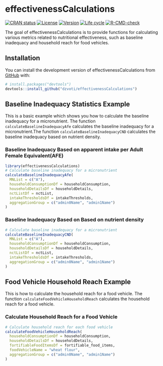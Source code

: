 
<!-- README.md is generated from README.Rmd. Please edit that file -->

# effectivenessCalculations

<!-- badges: start -->

[![CRAN status]()]()
[![License](https://github.com/dzvoti/effectivenessCalculations?tab=MIT-2-ov-file)](https://github.com/dzvoti/effectivenessCalculations?tab=MIT-2-ov-file)
[![Version](https://img.shields.io/badge/version-v1.01-blue)]() [![Life
cycle](https://img.shields.io/badge/lifecycle-experimental-orange.svg)](https://lifecycle.r-lib.org/articles/stages.html)
[![R-CMD-check](https://github.com/dzvoti/effectivenessCalculations/actions/workflows/R-CMD-check.yaml/badge.svg)](https://github.com/dzvoti/effectivenessCalculations/actions/workflows/R-CMD-check.yaml)
<!-- badges: end -->

The goal of effectivenessCalculations is to provide functions for
calculating various metrics related to nutritional effectiveness, such
as baseline inadequacy and household reach for food vehicles.

## Installation

You can install the development version of effectivenessCalculations
from [GitHub](https://github.com/dzvoti/effectivenessCalculations) with:

``` r
# install.packages("devtools")
devtools::install_github("dzvoti/effectivenessCalculations")
```

## Baseline Inadequacy Statistics Example

This is a basic example which shows you how to calculate the baseline
inadequacy for a micronutrient. The function
`calculateBaselineInadequacyAfe` calculates the baseline inadequacy for
a micronutrient.The function `calculateBaselineInadequacyCND` calculates
the baseline inadequacy based on nutrient density.
<!-- The function takes the following arguments: -->
<!-- - `MNList`: A character vector containing the names of the micronutrients for which the baseline inadequacy is to be calculated.
- `aggregationGroup`: A character vector containing the names of the columns to be used for aggregation. The baseline inadequacy will be calculated for each unique combination of the values in the columns specified in this vector.
- `householdConsumptionDf`: A data frame containing the household consumption data.
- `householdDetailsDf`: A data frame containing the household details.
- `intakeThresholds`: A data frame containing the intake thresholds for the micronutrients.
- `nctList`: A data frame containing the nutrient content of the food items. -->

### Baseline Inadequacy Based on apparent intake per Adult Female Equivalent(AFE)

``` r
library(effectivenessCalculations)
# Calculate baseline inadequacy for a micronutrient
calculateBaselineInadequacyAfe(
  MNList = c("A"),
  householdConsumptionDf = householdConsumption,
  householdDetailsDf = householdDetails,
  nctListDf = nctList,
  intakeThresholdsDf = intakeThresholds,
  aggregationGroup = c("admin0Name", "admin1Name")
)
```

### Baseline Inadequacy Based on Based on nutrient density

``` r
# Calculate baseline inadequacy for a micronutrient
calculateBaselineInadequacyCND(
  MNList = c("A"),
  householdConsumptionDf = householdConsumption,
  householdDetailsDf = householdDetails,
  nctListDf = nctList,
  intakeThresholdsDf = intakeThresholds,
  aggregationGroup = c("admin0Name", "admin1Name")
)
```

## Food Vehicle Household Reach Example

This is how to calculate the household reach for a food vehicle. The
function `calculateFoodVehicleHouseholdReach` calculates the household
reach for a food vehicle.
<!-- The function takes the following arguments:

- `householdConsumptionDf`: A data frame containing the household consumption data. 
- `householdDetailsDf`: A data frame containing the household details.
- `fortifiableFoodItemsDf`: A data frame containing the fortifiable food items. 
- `foodVehicleName`: The name of the food vehicle for which the household reach is to be calculated.
- `aggregationGroup`: A character vector containing the names of the columns to be used for aggregation. The household reach will be calculated for each unique combination of the values in the columns specified in this vector. -->

### Calculate Household Reach for a Food Vehicle

``` r
# Calculate household reach for each food vehicle
calculateFoodVehicleHouseholdReach(
  householdConsumptionDf = householdConsumption,
  householdDetailsDf = householdDetails,
  fortifiableFoodItemsDf = fortifiable_food_items,
  foodVehicleName = "wheat flour",
  aggregationGroup = c("admin0Name", "admin1Name")
)
```
